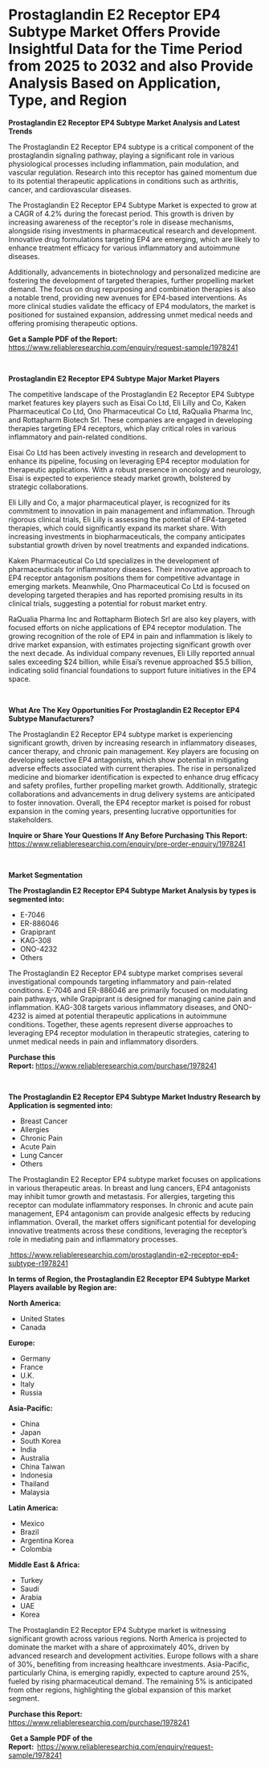 <p><h1>Prostaglandin E2 Receptor EP4 Subtype Market Offers Provide Insightful Data for the Time Period from 2025 to 2032 and also Provide Analysis Based on Application, Type, and Region</h1></p><p><strong>Prostaglandin E2 Receptor EP4 Subtype Market Analysis and Latest Trends</strong></p>
<p><p>The Prostaglandin E2 Receptor EP4 subtype is a critical component of the prostaglandin signaling pathway, playing a significant role in various physiological processes including inflammation, pain modulation, and vascular regulation. Research into this receptor has gained momentum due to its potential therapeutic applications in conditions such as arthritis, cancer, and cardiovascular diseases.</p><p>The Prostaglandin E2 Receptor EP4 Subtype Market is expected to grow at a CAGR of 4.2% during the forecast period. This growth is driven by increasing awareness of the receptor's role in disease mechanisms, alongside rising investments in pharmaceutical research and development. Innovative drug formulations targeting EP4 are emerging, which are likely to enhance treatment efficacy for various inflammatory and autoimmune diseases.</p><p>Additionally, advancements in biotechnology and personalized medicine are fostering the development of targeted therapies, further propelling market demand. The focus on drug repurposing and combination therapies is also a notable trend, providing new avenues for EP4-based interventions. As more clinical studies validate the efficacy of EP4 modulators, the market is positioned for sustained expansion, addressing unmet medical needs and offering promising therapeutic options.</p></p>
<p><strong>Get a Sample PDF of the Report:&nbsp;</strong> <a href="https://www.reliableresearchiq.com/enquiry/request-sample/1978241?utm_campaign=3555&utm_medium=2&utm_source=Github&utm_content=ia&utm_term=19042025&utm_id=prostaglandin-e2-receptor-ep4-subtype">https://www.reliableresearchiq.com/enquiry/request-sample/1978241</a></p>
<p>&nbsp;</p>
<p><strong>Prostaglandin E2 Receptor EP4 Subtype Major Market Players</strong></p>
<p><p>The competitive landscape of the Prostaglandin E2 Receptor EP4 Subtype market features key players such as Eisai Co Ltd, Eli Lilly and Co, Kaken Pharmaceutical Co Ltd, Ono Pharmaceutical Co Ltd, RaQualia Pharma Inc, and Rottapharm Biotech Srl. These companies are engaged in developing therapies targeting EP4 receptors, which play critical roles in various inflammatory and pain-related conditions.</p><p>Eisai Co Ltd has been actively investing in research and development to enhance its pipeline, focusing on leveraging EP4 receptor modulation for therapeutic applications. With a robust presence in oncology and neurology, Eisai is expected to experience steady market growth, bolstered by strategic collaborations.</p><p>Eli Lilly and Co, a major pharmaceutical player, is recognized for its commitment to innovation in pain management and inflammation. Through rigorous clinical trials, Eli Lilly is assessing the potential of EP4-targeted therapies, which could significantly expand its market share. With increasing investments in biopharmaceuticals, the company anticipates substantial growth driven by novel treatments and expanded indications.</p><p>Kaken Pharmaceutical Co Ltd specializes in the development of pharmaceuticals for inflammatory diseases. Their innovative approach to EP4 receptor antagonism positions them for competitive advantage in emerging markets. Meanwhile, Ono Pharmaceutical Co Ltd is focused on developing targeted therapies and has reported promising results in its clinical trials, suggesting a potential for robust market entry.</p><p>RaQualia Pharma Inc and Rottapharm Biotech Srl are also key players, with focused efforts on niche applications of EP4 receptor modulation. The growing recognition of the role of EP4 in pain and inflammation is likely to drive market expansion, with estimates projecting significant growth over the next decade. As individual company revenues, Eli Lilly reported annual sales exceeding $24 billion, while Eisai’s revenue approached $5.5 billion, indicating solid financial foundations to support future initiatives in the EP4 space.</p></p>
<p>&nbsp;</p>
<p><strong>What Are The Key Opportunities For Prostaglandin E2 Receptor EP4 Subtype Manufacturers?</strong></p>
<p><p>The Prostaglandin E2 Receptor EP4 subtype market is experiencing significant growth, driven by increasing research in inflammatory diseases, cancer therapy, and chronic pain management. Key players are focusing on developing selective EP4 antagonists, which show potential in mitigating adverse effects associated with current therapies. The rise in personalized medicine and biomarker identification is expected to enhance drug efficacy and safety profiles, further propelling market growth. Additionally, strategic collaborations and advancements in drug delivery systems are anticipated to foster innovation. Overall, the EP4 receptor market is poised for robust expansion in the coming years, presenting lucrative opportunities for stakeholders.</p></p>
<p><strong>Inquire or Share Your Questions If Any Before Purchasing This Report:</strong> <a href="https://www.reliableresearchiq.com/enquiry/pre-order-enquiry/1978241?utm_campaign=3555&utm_medium=2&utm_source=Github&utm_content=ia&utm_term=19042025&utm_id=prostaglandin-e2-receptor-ep4-subtype">https://www.reliableresearchiq.com/enquiry/pre-order-enquiry/1978241</a></p>
<p>&nbsp;</p>
<p><strong>Market Segmentation</strong></p>
<p><strong>The Prostaglandin E2 Receptor EP4 Subtype Market Analysis by types is segmented into:</strong></p>
<p><ul><li>E-7046</li><li>ER-886046</li><li>Grapiprant</li><li>KAG-308</li><li>ONO-4232</li><li>Others</li></ul></p>
<p><p>The Prostaglandin E2 Receptor EP4 subtype market comprises several investigational compounds targeting inflammatory and pain-related conditions. E-7046 and ER-886046 are primarily focused on modulating pain pathways, while Grapiprant is designed for managing canine pain and inflammation. KAG-308 targets various inflammatory diseases, and ONO-4232 is aimed at potential therapeutic applications in autoimmune conditions. Together, these agents represent diverse approaches to leveraging EP4 receptor modulation in therapeutic strategies, catering to unmet medical needs in pain and inflammatory disorders.</p></p>
<p><strong>Purchase this Report:&nbsp;</strong><a href="https://www.reliableresearchiq.com/purchase/1978241?utm_campaign=3555&utm_medium=2&utm_source=Github&utm_content=ia&utm_term=19042025&utm_id=prostaglandin-e2-receptor-ep4-subtype">https://www.reliableresearchiq.com/purchase/1978241</a></p>
<p>&nbsp;</p>
<p><strong>The Prostaglandin E2 Receptor EP4 Subtype Market Industry Research by Application is segmented into:</strong></p>
<p><ul><li>Breast Cancer</li><li>Allergies</li><li>Chronic Pain</li><li>Acute Pain</li><li>Lung Cancer</li><li>Others</li></ul></p>
<p><p>The Prostaglandin E2 Receptor EP4 subtype market focuses on applications in various therapeutic areas. In breast and lung cancers, EP4 antagonists may inhibit tumor growth and metastasis. For allergies, targeting this receptor can modulate inflammatory responses. In chronic and acute pain management, EP4 antagonism can provide analgesic effects by reducing inflammation. Overall, the market offers significant potential for developing innovative treatments across these conditions, leveraging the receptor’s role in mediating pain and inflammatory processes.</p></p>
<p><a href="https://www.reliableresearchiq.com/prostaglandin-e2-receptor-ep4-subtype-r1978241?utm_campaign=3555&utm_medium=2&utm_source=Github&utm_content=ia&utm_term=19042025&utm_id=prostaglandin-e2-receptor-ep4-subtype">&nbsp;https://www.reliableresearchiq.com/prostaglandin-e2-receptor-ep4-subtype-r1978241</a></p>
<p><strong>In terms of Region, the Prostaglandin E2 Receptor EP4 Subtype Market Players available by Region are:</strong></p>
<p>
    <p> <strong> North America: </strong>
        <ul>
            <li>United States</li>
            <li>Canada</li>
        </ul>
        </p> 
    <p> <strong> Europe: </strong>
        <ul>
            <li>Germany</li>
            <li>France</li>
            <li>U.K.</li>
            <li>Italy</li>
            <li>Russia</li>
        </ul>
        </p> 
    <p> <strong> Asia-Pacific: </strong>
        <ul>
            <li>China</li>
            <li>Japan</li>
            <li>South Korea</li>
            <li>India</li>
            <li>Australia</li>
            <li>China Taiwan</li>
            <li>Indonesia</li>
            <li>Thailand</li>
            <li>Malaysia</li>
        </ul>
        </p> 
    <p> <strong> Latin America: </strong>
        <ul>
            <li>Mexico</li>
            <li>Brazil</li>
            <li>Argentina Korea</li>
            <li>Colombia</li>
        </ul>
        </p> 
    <p> <strong> Middle East & Africa: </strong>
        <ul>
            <li>Turkey</li>
            <li>Saudi</li>
            <li>Arabia</li>
            <li>UAE</li>
            <li>Korea</li>
        </ul>
    </p>
    </p>
<p><p>The Prostaglandin E2 Receptor EP4 Subtype market is witnessing significant growth across various regions. North America is projected to dominate the market with a share of approximately 40%, driven by advanced research and development activities. Europe follows with a share of 30%, benefiting from increasing healthcare investments. Asia-Pacific, particularly China, is emerging rapidly, expected to capture around 25%, fueled by rising pharmaceutical demand. The remaining 5% is anticipated from other regions, highlighting the global expansion of this market segment.</p></p>
<p><strong>Purchase this Report: </strong><a href="https://www.reliableresearchiq.com/purchase/1978241?utm_campaign=3555&utm_medium=2&utm_source=Github&utm_content=ia&utm_term=19042025&utm_id=prostaglandin-e2-receptor-ep4-subtype">https://www.reliableresearchiq.com/purchase/1978241</a></p>
<p>&nbsp;<strong>Get a Sample PDF of the Report:&nbsp;&nbsp;</strong><a href="https://www.reliableresearchiq.com/enquiry/request-sample/1978241?utm_campaign=3555&utm_medium=2&utm_source=Github&utm_content=ia&utm_term=19042025&utm_id=prostaglandin-e2-receptor-ep4-subtype">https://www.reliableresearchiq.com/enquiry/request-sample/1978241</a></p>
<p><strong></strong></p>
<p><p></p><p></p><p></p></p>